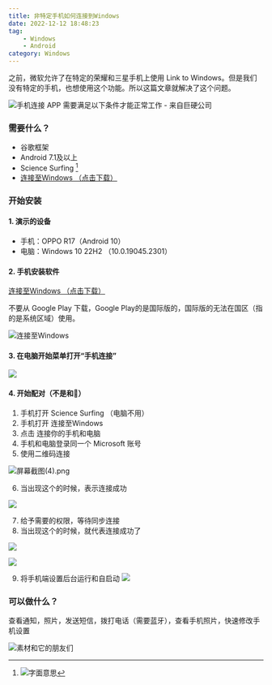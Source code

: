 ```yaml
---
title: 非特定手机如何连接到Windows
date: 2022-12-12 18:48:23
tag:
    - Windows
    - Android
category: Windows
---
```

之前，微软允许了在特定的荣耀和三星手机上使用 Link to Windows。但是我们没有特定的手机，也想使用这个功能。所以这篇文章就解决了这个问题。


<!-- more -->

![手机连接 APP 需要满足以下条件才能正常工作 - 来自巨硬公司](https://image.hestudio.org/img/2022/12/12/6396f0b252d58.png)

### 需要什么？
- 谷歌框架
- Android 7.1及以上
- Science Surfing [^1]
- [连接至Windows （点击下载）](https://res.hestudio.org/res/blog/how-to-link-to-windows/link_to_windows.apk)

[^1]: ![字面意思](https://image.hestudio.org/img/2022/12/12/6397000e41dba.png)

### 开始安装
#### 1. 演示的设备
- 手机：OPPO R17（Android 10）
- 电脑：Windows 10 22H2 （10.0.19045.2301）

#### 2. 手机安装软件
[连接至Windows （点击下载）](https://res.hestudio.org/res/blog/how-to-link-to-windows/link_to_windows.apk)

不要从 Google Play 下载，Google Play的是国际版的，国际版的无法在国区（指的是系统区域）使用。

![连接至Windows](https://image.hestudio.org/img/2022/12/12/6396fa6a5a311.png)

#### 3. 在电脑开始菜单打开“手机连接”

![](https://image.hestudio.org/img/2022/12/12/6396fb6b08a5f.png)

#### 4. 开始配对（不是和🐖）
1. 手机打开 Science Surfing （电脑不用）
2. 手机打开 连接至Windows
3. 点击 连接你的手机和电脑
4. 手机和电脑登录同一个 Microsoft 账号
5. 使用二维码连接

![屏幕截图(4).png](https://image.hestudio.org/img/2022/12/12/639700e740736.png)

6. 当出现这个的时候，表示连接成功

![](https://image.hestudio.org/img/2022/12/12/639701e01a26b.jpg)

7. 给予需要的权限，等待同步连接
8. 当出现这个的时候，就代表连接成功了 

![](https://image.hestudio.org/img/2022/12/12/6397029380f06.jpg)

![](https://image.hestudio.org/img/2022/12/12/639702c8a2821.png)

9. 将手机端设置后台运行和自启动
![](https://image.hestudio.org/img/2022/12/12/639703dbc02de.png)

### 可以做什么？
查看通知，照片，发送短信，拨打电话（需要蓝牙），查看手机照片，快速修改手机设置

![素材和它的朋友们](https://image.hestudio.org/img/2022/12/12/639704d14a6c8.png)

